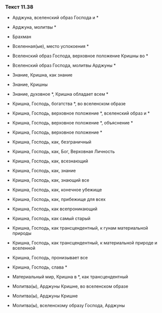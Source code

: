 ### Текст 11.38

- Арджуна, вселенский образ Господа и *

- Арджуна, молитвы *

- Брахман

- Вселенная(ые), место успокоения *

- Вселенский образ Господа, верховное положение Кришны во *

- Вселенский образ Господа, молитвы Арджуны *

- Знание, Кришна, как знание

- Знание, Кришны

- Знание, духовное *, Кришна обладает всем *

- Кришна, Господь, богатства *, во вселенском образе

- Кришна, Господь, верховное положение *, вселенский образ и *

- Кришна, Господь, верховное положение *, объяснение *

- Кришна, Господь, верховное положение *

- Кришна, Господь, как, безграничный

- Кришна, Господь, как, Бог, Верховная Личность

- Кришна, Господь, как, всезнающий

- Кришна, Господь, как, знание

- Кришна, Господь, как, знающий все

- Кришна, Господь, как, конечное убежище

- Кришна, Господь, как, прибежище для всех

- Кришна, Господь, как всепроникающий

- Кришна, Господь, как самый старый

- Кришна, Господь, как трансцендентный, к гунам материальной природы

- Кришна, Господь, как трансцендентный, к материальной природе и вселенной

- Кришна, Господь, пронизывает все

- Кришна, Господь, слава *

- Материальный мир, Кришна в *, как трансцендентный

- Молитва(ы), Арджуны Кришне, во вселенском образе

- Молитва(ы), Арджуны Кришне

- Молитва(ы), вселенскому образу Господа, Арджуны
	

